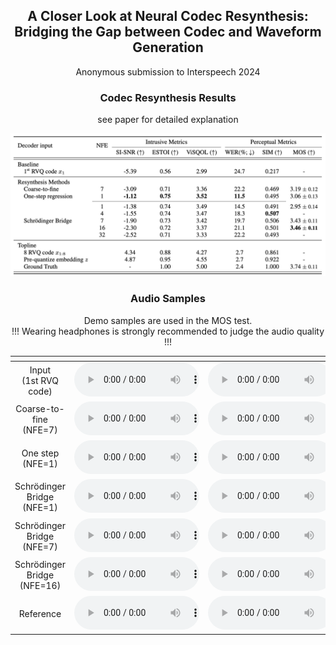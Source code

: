 ## <center> A Closer Look at Neural Codec Resynthesis: <br> Bridging the Gap between Codec and Waveform Generation </center>

<center> Anonymous submission to Interspeech 2024 </center> 



### <center> Codec Resynthesis Results </center>
<center> see paper for detailed explanation </center>

![Codec resynthesis results, see paper for detailed explanation. Number of function evaluations (NFE) reflects the number of forward passes required for synthesis, i.e., the inference cost.](figs/result.png)


### <center> Audio Samples </center>

<center> Demo samples are used in the MOS test. </center>
<center> !!! Wearing headphones is strongly recommended to judge the audio quality !!! </center>

| <span style="width:300px;"></span> |  |  |  |  |  |  |  |  |  |  |  |  |  |  |
| :---: | :---: | :---: | :---: | :---: | :---: | :---: | :---: | :---: | :---: | :---: | :---: | :---: | :---: | :---:  |
| Input<br>(1st RVQ code) | <audio src="samples/input/121-127105-0006.wav" controls style="width:200px;" preload></audio> | <audio src="samples/input/8463-294825-0006.wav" controls style="width:200px;" preload></audio> | <audio src="samples/input/1221-135767-0015.wav" controls style="width:200px;" preload></audio> | <audio src="samples/input/8463-294828-0003.wav" controls style="width:200px;" preload></audio> | <audio src="samples/input/3575-170457-0055.wav" controls style="width:200px;" preload></audio> | <audio src="samples/input/2830-3980-0045.wav" controls style="width:200px;" preload></audio> | <audio src="samples/input/4992-23283-0001.wav" controls style="width:200px;" preload></audio> | <audio src="samples/input/3575-170457-0010.wav" controls style="width:200px;" preload></audio> | <audio src="samples/input/260-123286-0016.wav" controls style="width:200px;" preload></audio> | <audio src="samples/input/1284-1181-0006.wav" controls style="width:200px;" preload></audio> | <audio src="samples/input/4970-29093-0004.wav" controls style="width:200px;" preload></audio> | <audio src="samples/input/260-123286-0005.wav" controls style="width:200px;" preload></audio> | <audio src="samples/input/5105-28233-0005.wav" controls style="width:200px;" preload></audio> | <audio src="samples/input/4992-41806-0017.wav" controls style="width:200px;" preload></audio> | <audio src="samples/input/7127-75946-0008.wav" controls style="width:200px;" preload></audio> |
| Coarse-to-fine<br>(NFE=7) | <audio src="samples/coarse2fine/121-127105-0006.wav" controls style="width:200px;" preload></audio> | <audio src="samples/coarse2fine/8463-294825-0006.wav" controls style="width:200px;" preload></audio> | <audio src="samples/coarse2fine/1221-135767-0015.wav" controls style="width:200px;" preload></audio> | <audio src="samples/coarse2fine/8463-294828-0003.wav" controls style="width:200px;" preload></audio> | <audio src="samples/coarse2fine/3575-170457-0055.wav" controls style="width:200px;" preload></audio> | <audio src="samples/coarse2fine/2830-3980-0045.wav" controls style="width:200px;" preload></audio> | <audio src="samples/coarse2fine/4992-23283-0001.wav" controls style="width:200px;" preload></audio> | <audio src="samples/coarse2fine/3575-170457-0010.wav" controls style="width:200px;" preload></audio> | <audio src="samples/coarse2fine/260-123286-0016.wav" controls style="width:200px;" preload></audio> | <audio src="samples/coarse2fine/1284-1181-0006.wav" controls style="width:200px;" preload></audio> | <audio src="samples/coarse2fine/4970-29093-0004.wav" controls style="width:200px;" preload></audio> | <audio src="samples/coarse2fine/260-123286-0005.wav" controls style="width:200px;" preload></audio> | <audio src="samples/coarse2fine/5105-28233-0005.wav" controls style="width:200px;" preload></audio> | <audio src="samples/coarse2fine/4992-41806-0017.wav" controls style="width:200px;" preload></audio> | <audio src="samples/coarse2fine/7127-75946-0008.wav" controls style="width:200px;" preload></audio> |
| One step<br>(NFE=1) | <audio src="samples/onestep/121-127105-0006.wav" controls style="width:200px;" preload></audio> | <audio src="samples/onestep/8463-294825-0006.wav" controls style="width:200px;" preload></audio> | <audio src="samples/onestep/1221-135767-0015.wav" controls style="width:200px;" preload></audio> | <audio src="samples/onestep/8463-294828-0003.wav" controls style="width:200px;" preload></audio> | <audio src="samples/onestep/3575-170457-0055.wav" controls style="width:200px;" preload></audio> | <audio src="samples/onestep/2830-3980-0045.wav" controls style="width:200px;" preload></audio> | <audio src="samples/onestep/4992-23283-0001.wav" controls style="width:200px;" preload></audio> | <audio src="samples/onestep/3575-170457-0010.wav" controls style="width:200px;" preload></audio> | <audio src="samples/onestep/260-123286-0016.wav" controls style="width:200px;" preload></audio> | <audio src="samples/onestep/1284-1181-0006.wav" controls style="width:200px;" preload></audio> | <audio src="samples/onestep/4970-29093-0004.wav" controls style="width:200px;" preload></audio> | <audio src="samples/onestep/260-123286-0005.wav" controls style="width:200px;" preload></audio> | <audio src="samples/onestep/5105-28233-0005.wav" controls style="width:200px;" preload></audio> | <audio src="samples/onestep/4992-41806-0017.wav" controls style="width:200px;" preload></audio> | <audio src="samples/onestep/7127-75946-0008.wav" controls style="width:200px;" preload></audio> |
| Schrödinger Bridge<br>(NFE=1) | <audio src="samples/sb_nfe1/121-127105-0006.wav" controls style="width:200px;" preload></audio> | <audio src="samples/sb_nfe1/8463-294825-0006.wav" controls style="width:200px;" preload></audio> | <audio src="samples/sb_nfe1/1221-135767-0015.wav" controls style="width:200px;" preload></audio> | <audio src="samples/sb_nfe1/8463-294828-0003.wav" controls style="width:200px;" preload></audio> | <audio src="samples/sb_nfe1/3575-170457-0055.wav" controls style="width:200px;" preload></audio> | <audio src="samples/sb_nfe1/2830-3980-0045.wav" controls style="width:200px;" preload></audio> | <audio src="samples/sb_nfe1/4992-23283-0001.wav" controls style="width:200px;" preload></audio> | <audio src="samples/sb_nfe1/3575-170457-0010.wav" controls style="width:200px;" preload></audio> | <audio src="samples/sb_nfe1/260-123286-0016.wav" controls style="width:200px;" preload></audio> | <audio src="samples/sb_nfe1/1284-1181-0006.wav" controls style="width:200px;" preload></audio> | <audio src="samples/sb_nfe1/4970-29093-0004.wav" controls style="width:200px;" preload></audio> | <audio src="samples/sb_nfe1/260-123286-0005.wav" controls style="width:200px;" preload></audio> | <audio src="samples/sb_nfe1/5105-28233-0005.wav" controls style="width:200px;" preload></audio> | <audio src="samples/sb_nfe1/4992-41806-0017.wav" controls style="width:200px;" preload></audio> | <audio src="samples/sb_nfe1/7127-75946-0008.wav" controls style="width:200px;" preload></audio> |
| Schrödinger Bridge<br>(NFE=7) | <audio src="samples/sb_nfe7/121-127105-0006.wav" controls style="width:200px;" preload></audio> | <audio src="samples/sb_nfe7/8463-294825-0006.wav" controls style="width:200px;" preload></audio> | <audio src="samples/sb_nfe7/1221-135767-0015.wav" controls style="width:200px;" preload></audio> | <audio src="samples/sb_nfe7/8463-294828-0003.wav" controls style="width:200px;" preload></audio> | <audio src="samples/sb_nfe7/3575-170457-0055.wav" controls style="width:200px;" preload></audio> | <audio src="samples/sb_nfe7/2830-3980-0045.wav" controls style="width:200px;" preload></audio> | <audio src="samples/sb_nfe7/4992-23283-0001.wav" controls style="width:200px;" preload></audio> | <audio src="samples/sb_nfe7/3575-170457-0010.wav" controls style="width:200px;" preload></audio> | <audio src="samples/sb_nfe7/260-123286-0016.wav" controls style="width:200px;" preload></audio> | <audio src="samples/sb_nfe7/1284-1181-0006.wav" controls style="width:200px;" preload></audio> | <audio src="samples/sb_nfe7/4970-29093-0004.wav" controls style="width:200px;" preload></audio> | <audio src="samples/sb_nfe7/260-123286-0005.wav" controls style="width:200px;" preload></audio> | <audio src="samples/sb_nfe7/5105-28233-0005.wav" controls style="width:200px;" preload></audio> | <audio src="samples/sb_nfe7/4992-41806-0017.wav" controls style="width:200px;" preload></audio> | <audio src="samples/sb_nfe7/7127-75946-0008.wav" controls style="width:200px;" preload></audio> |
| Schrödinger Bridge<br>(NFE=16)  | <audio src="samples/sb_nfe16/121-127105-0006.wav" controls style="width:200px;" preload></audio> | <audio src="samples/sb_nfe16/8463-294825-0006.wav" controls style="width:200px;" preload></audio> | <audio src="samples/sb_nfe16/1221-135767-0015.wav" controls style="width:200px;" preload></audio> | <audio src="samples/sb_nfe16/8463-294828-0003.wav" controls style="width:200px;" preload></audio> | <audio src="samples/sb_nfe16/3575-170457-0055.wav" controls style="width:200px;" preload></audio> | <audio src="samples/sb_nfe16/2830-3980-0045.wav" controls style="width:200px;" preload></audio> | <audio src="samples/sb_nfe16/4992-23283-0001.wav" controls style="width:200px;" preload></audio> | <audio src="samples/sb_nfe16/3575-170457-0010.wav" controls style="width:200px;" preload></audio> | <audio src="samples/sb_nfe16/260-123286-0016.wav" controls style="width:200px;" preload></audio> | <audio src="samples/sb_nfe16/1284-1181-0006.wav" controls style="width:200px;" preload></audio> | <audio src="samples/sb_nfe16/4970-29093-0004.wav" controls style="width:200px;" preload></audio> | <audio src="samples/sb_nfe16/260-123286-0005.wav" controls style="width:200px;" preload></audio> | <audio src="samples/sb_nfe16/5105-28233-0005.wav" controls style="width:200px;" preload></audio> | <audio src="samples/sb_nfe16/4992-41806-0017.wav" controls style="width:200px;" preload></audio> | <audio src="samples/sb_nfe16/7127-75946-0008.wav" controls style="width:200px;" preload></audio> |
| Reference | <audio src="samples/gt/121-127105-0006.wav" controls style="width:200px;" preload></audio> | <audio src="samples/gt/8463-294825-0006.wav" controls style="width:200px;" preload></audio> | <audio src="samples/gt/1221-135767-0015.wav" controls style="width:200px;" preload></audio> | <audio src="samples/gt/8463-294828-0003.wav" controls style="width:200px;" preload></audio> | <audio src="samples/gt/3575-170457-0055.wav" controls style="width:200px;" preload></audio> | <audio src="samples/gt/2830-3980-0045.wav" controls style="width:200px;" preload></audio> | <audio src="samples/gt/4992-23283-0001.wav" controls style="width:200px;" preload></audio> | <audio src="samples/gt/3575-170457-0010.wav" controls style="width:200px;" preload></audio> | <audio src="samples/gt/260-123286-0016.wav" controls style="width:200px;" preload></audio> | <audio src="samples/gt/1284-1181-0006.wav" controls style="width:200px;" preload></audio> | <audio src="samples/gt/4970-29093-0004.wav" controls style="width:200px;" preload></audio> | <audio src="samples/gt/260-123286-0005.wav" controls style="width:200px;" preload></audio> | <audio src="samples/gt/5105-28233-0005.wav" controls style="width:200px;" preload></audio> | <audio src="samples/gt/4992-41806-0017.wav" controls style="width:200px;" preload></audio> | <audio src="samples/gt/7127-75946-0008.wav" controls style="width:200px;" preload></audio> |
